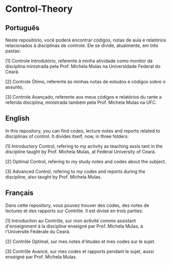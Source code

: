 # Control-Theory

## Português

Neste repositório, você poderá encontrar códigos, notas de aula e
relatórios relacionados à disciplinas de controle. Ele se divide,
atualmente, em três pastas:

[1] Controle Introdutório, referente à minha atividade como monitor
da disciplina ministrada pela Prof. Michela Mulas na Universidade
Federal do Ceará.

[2] Controle Ótimo, referente às minhas notas de estudos e códigos
sobre o assunto,

[3] Controle Avançado, referente aos meus códigos e relatórios du
rante a referida disciplina, ministrada também pela Prof. Michela
Mulas na UFC.

## English

In this repository, you can find codes, lecture notes and reports
related to disciplinas of control. It divides itself, now, in three
folders:

[1] Introductory Control, refering to my activity as teaching assis
tant in the discipline taught by Prof. Michela Mulas, at Federal
University of Ceará.

[2] Optimal Control, refering to my study notes and codes about the
subject.

[3] Advanced Control, refering to my codes and reports during the
discipline, also taught by Prof. Michela Mulas.

## Français

Dans cette repository, vous pouvez trouver des codes, des notes de lectures
et des rapports sur Contrôle. Il est divisé en trois parties:

[1] Introduction au Contrôle, sur mon activité comme assistant
d'enseignment à la discipline enseigné par Prof. Michela Mulas,
à l'Université Fédérale du Ceará.

[2] Contrôle Optimal, sur mes notes d'études et mes codes sur
le sujet.

[3] Contrôle Avancé, sur mes codes et rapports pendant
le sujet, aussi enseigné par Prof. Michela Mulas.